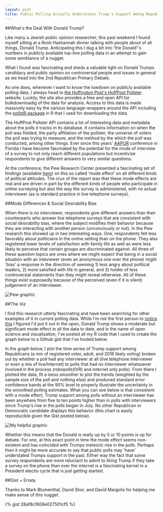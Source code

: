 ```yaml
---
layout: post
title: Public Polling Actually Understates Trump's Support Among Republicans
---
```

##What's the Deal With Donald Trump?

Like many a Jewish public opinion researcher, this past weekend I found myself sitting at a Rosh Hashannah dinner talking with people about of all things, Donald Trump. Anticipating this I dug a bit into 'the Donald''s numbers in publicly available top-line polling data in an attempt to gain some semblance of a nugget.

What I found was fascinating and sheds a valuable light on Donald Trumps candidacy and public opinion on controversial people and issues in general as we head into the 2nd Republican Primary Debate.

As one does, whenever I want to know the lowdown on publicly available polling data, I always head to [the Huffington Post's HuffPost Pollster](http://elections.huffingtonpost.com/pollster) website. Luckily, the site also provides a free and open API for bulkdownloadig of the data for analysis. Access to this data is made massively easy by the various language-wrappers around the API including the [pollstR package](https://cran.r-project.org/web/packages/pollstR/index.html) in R that I used for downloading the data.

The HuffPost Pollster API contains a lot of interesting data and metadata about the polls it tracks in its database. It contains information on when the poll was fielded, the party affiliation of the pollster, the universe of voters the poll was trying to measure, and the method by the which the poll was conducted, among other things. Ever since this years' [AAPOR](http://www.aapor.org/AAPORKentico/AAPOR_Main/media/AM15/AAPOR-15-FP_FNL.pdf) conference in Florida I have become fascinated by the potential for the mode of interview of a survey to not only reach different populations but incentivize respondents to give different answers to very similar questions.

At the conference, the Pew Research Center presented a fascinating set of findings (available [here](http://www.pewresearch.org/2015/05/13/from-telephone-to-the-web-the-challenge-of-mode-of-interview-effects-in-public-opinion-polls/)) on this so called 'mode effect' on all different kinds of political attitudes. The crux of the report was that these mode effects are real and are driven in part by the different kinds of people who participate in online surveying but also the way the survey is administered, with no actual interviewer (as is standard practice in live telephone surveys). 

##Mode Differences & Social Desirability Bias

When there is no interviewer, respondents give different answers than their counterparts who answer live telephone surveys that are consistent with social desirability bias, where the subject modifies their behavior because they are interacting with another person (unconciously or not). In the Pew research this showed up in two interesting ways. One, respondents felt less favorably about politicians in the online setting than on the phone. They also registered lower levels of satisfaction with family life as well as were less likely to perceive that certain groups are discriminated against. All three of these question topics are ones where we might expect that being in a social situation with an inteviewer (even an anonymous one over the phone) might 'bias' a response in the direction of seeming 1) less angry about political leaders, 2) more satisfied with life in general, and 3) holder of less controversial statements than they might reveal otherwise. All of these things exist supposedly because of the perceived (even if it is silent) judgement of an interviewer.

![Pew graphic](http://www.pewresearch.org/files/2015/05/PM_2015-05-13_mode-study-01.png)

##The Viz

I find this research utterly fascinating and have been searching for other examples of it in current polling data. While I'm not the first person to [notice](https://twitter.com/ForecasterEnten/status/643466134386253825) [this](https://twitter.com/skoczela/status/643465442250649600) I figured I'd put it out in the open, Donald Trump shows a moderate but significant mode effect in all the data to date, and in the name of open science and visualization, I've posted all my R code that I used to create the graph below to a Github gist that I've hosted below.

In the graph below, I plot the time series of Trump support among Republicans (a mix of registered voter, adult, and 2016 likely voting) broken out by whether a poll had any interviewer at all (live telephone interviewer or even a mix of live/Internet) to polls that had no interviewer whatsoever involved in the process (robopolls(IVR) and internet only polls). From there I plotted the data, fit a loess smoother to plot the trends (weighted by the sample size of the poll and nothing else) and produced standard error confidence bands at the 90% level to properly illustrate the uncertainty in the smoothed polling estimates. What you can see below is that consistent with a mode effect, Trump support among polls without an interviewer has been anywhere from five to ten points higher than in polls with interviewers since Trump's rise in the polls began in July. No other Republican or Democratic candidate displays this behavior (this chart is easily reproducible given the Gist posted below).

![My helpful graphic](http://40.media.tumblr.com/081b17560f8be6f0484960525875867e/tumblr_nuqvfkFMtS1qaxxauo1_1280.png)

Whether this means that the Donald is really up by 5 or 10 points is up for debate. For one, at this exact point in time the mode effect seems non-existent and has coincided with Trumps meteoric rise in the polls. Perhaps then it might be more accurate to say that public polls may 'have' understated Trumps support in the past. Either way the fact that some survey respondents are more reluctant to admit to liking Trump if they take a survey on the phone than over the internet is a fascinating kernel in a President electio cycle that is just getting started.

##Gist + Errata

Thanks to Mark Blumenthal, David Shor, and David Margolis for helping me make sense of this nugget.

{% gist 28af8c1606e027501cf5 %}
